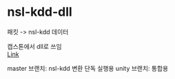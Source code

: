 # nsl-kdd-dll
패킷 -> nsl-kdd 데이터

캡스톤에서 dll로 쓰임  
[Link](https://github.com/songzealot/capstone)


master 브랜치: nsl-kdd 변환 단독 실행용
unity 브랜치: 통합용

